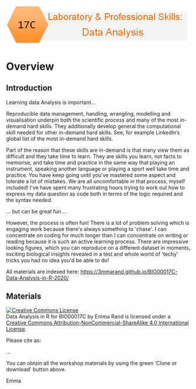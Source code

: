 ![](pics/17C.png)  

# Overview

## Introduction

Learning data Analysis is important...

Reproducible data management, handling, wrangling, modelling and visualisation underpin both the scientific process and many of the most in-demand hard skills. They additionally develop general the computational skill needed for other in-demand hard skills. See, for example LinkedIn’s global list of the most in-demand hard skills. 

Part of the reason that these skills are in-demand is that many view them as difficult and they take time to learn. They are skills you learn, not facts to memorise, and take time and practice in the same way that playing an instrument, speaking another language or playing a sport well take time and practice. You have keep going until you've mastered some aspect and tolerate a lot of mistakes. We are all uncomfortable in that process, myself included! I've have spent many frustrating hours trying to work out how to express my data question as code both in terms of the logic required and the syntax needed.

... but can be great fun ... 

However, the process is often fun! There is a lot of problem solving which is engaging work because there's always something to 'chase'. I can concentrate on coding for much longer than I can concentrate on writing or reading because it is such an active learning process. There are impressive looking figures, which you can reproduce on a different dataset in moments, exciting biological insights revealed in a test and whole world of 'techy' tricks you had no idea you'd be able to do!




All materials are indexed here: https://3mmarand.github.io/BIO00017C-Data-Analysis-in-R-2020/

## Materials
<a rel="license" href="http://creativecommons.org/licenses/by-nc-sa/4.0/"><img alt="Creative Commons License" style="border-width:0" src="https://i.creativecommons.org/l/by-nc-sa/4.0/88x31.png" /></a><br /><span xmlns:dct="http://purl.org/dc/terms/" property="dct:title">Data Analysis in R for BIO00017C</span> by <span xmlns:cc="http://creativecommons.org/ns#" property="cc:attributionName">Emma Rand</span> is licensed under a <a rel="license" href="http://creativecommons.org/licenses/by-nc-sa/4.0/">Creative Commons Attribution-NonCommercial-ShareAlike 4.0 International License</a>.

Please cite as:

...

You can obtain all the workshop materials by using the green 'Clone or download' button above.

Emma
